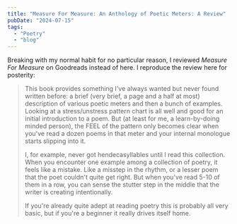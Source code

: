 ```yaml
---
title: "Measure For Measure: An Anthology of Poetic Meters: A Review"
pubDate: "2024-07-15"
tags:
  - "Poetry"
  - "blog"
---
```


Breaking with my normal habit for no particular reason, I reviewed _Measure For Measure_ on Goodreads instead of here. I reproduce the review here for posterity:

> This book provides something I've always wanted but never found written before: a brief (very brief, a page and a half at most) description of various poetic meters and then a bunch of examples. Looking at a stress/unstress pattern chart is all well and good for an initial introduction to a poem. But (at least for me, a learn-by-doing minded person), the FEEL of the pattern only becomes clear when you've read a dozen poems in that meter and your internal monologue starts slipping into it.
> 
> I, for example, never got hendecasyllables until I read this collection. When you encounter one example among a collection of poetry, it feels like a mistake. Like a misstep in the rhythm, or a lesser poem that the poet couldn't quite get right. But when you've read 5-10 of them in a row, you can sense the stutter step in the middle that the writer is creating intentionally.
> 
> If you're already quite adept at reading poetry this is probably all very basic, but if you're a beginner it really drives itself home.
